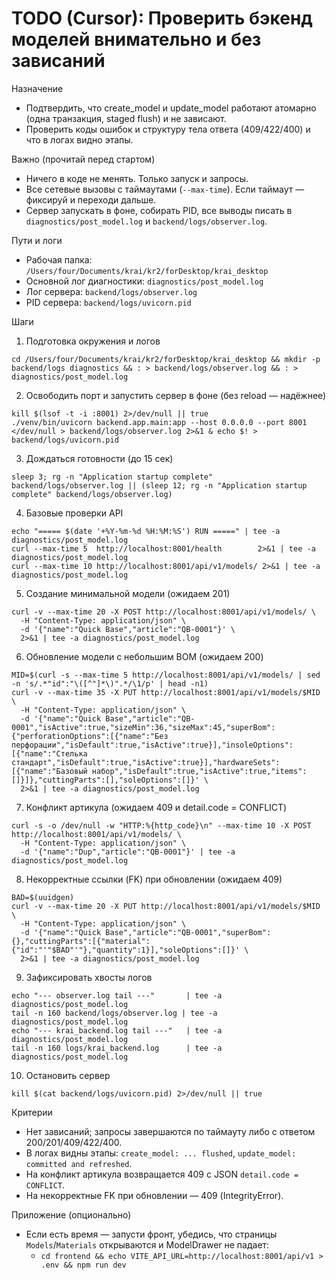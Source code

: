 # TODO (Cursor): Проверить бэкенд моделей внимательно и без зависаний

Назначение
- Подтвердить, что create_model и update_model работают атомарно (одна транзакция, staged flush) и не зависают.
- Проверить коды ошибок и структуру тела ответа (409/422/400) и что в логах видно этапы.

Важно (прочитай перед стартом)
- Ничего в коде не менять. Только запуск и запросы.
- Все сетевые вызовы с таймаутами (`--max-time`). Если таймаут — фиксируй и переходи дальше.
- Сервер запускать в фоне, собирать PID, все выводы писать в `diagnostics/post_model.log` и `backend/logs/observer.log`.

Пути и логи
- Рабочая папка: `/Users/four/Documents/krai/kr2/forDesktop/krai_desktop`
- Основной лог диагностики: `diagnostics/post_model.log`
- Лог сервера: `backend/logs/observer.log`
- PID сервера: `backend/logs/uvicorn.pid`

Шаги
1) Подготовка окружения и логов
```
cd /Users/four/Documents/krai/kr2/forDesktop/krai_desktop && mkdir -p backend/logs diagnostics && : > backend/logs/observer.log && : > diagnostics/post_model.log
```

2) Освободить порт и запустить сервер в фоне (без reload — надёжнее)
```
kill $(lsof -t -i :8001) 2>/dev/null || true
./venv/bin/uvicorn backend.app.main:app --host 0.0.0.0 --port 8001 </dev/null > backend/logs/observer.log 2>&1 & echo $! > backend/logs/uvicorn.pid
```

3) Дождаться готовности (до 15 сек)
```
sleep 3; rg -n "Application startup complete" backend/logs/observer.log || (sleep 12; rg -n "Application startup complete" backend/logs/observer.log)
```

4) Базовые проверки API
```
echo "===== $(date '+%Y-%m-%d %H:%M:%S') RUN =====" | tee -a diagnostics/post_model.log
curl --max-time 5  http://localhost:8001/health        2>&1 | tee -a diagnostics/post_model.log
curl --max-time 10 http://localhost:8001/api/v1/models/ 2>&1 | tee -a diagnostics/post_model.log
```

5) Создание минимальной модели (ожидаем 201)
```
curl -v --max-time 20 -X POST http://localhost:8001/api/v1/models/ \
  -H "Content-Type: application/json" \
  -d '{"name":"Quick Base","article":"QB-0001"}' \
  2>&1 | tee -a diagnostics/post_model.log
```

6) Обновление модели с небольшим BOM (ожидаем 200)
```
MID=$(curl -s --max-time 5 http://localhost:8001/api/v1/models/ | sed -n 's/.*"id":"\([^"]*\)".*/\1/p' | head -n1)
curl -v --max-time 35 -X PUT http://localhost:8001/api/v1/models/$MID \
  -H "Content-Type: application/json" \
  -d '{"name":"Quick Base","article":"QB-0001","isActive":true,"sizeMin":36,"sizeMax":45,"superBom":{"perforationOptions":[{"name":"Без перфорации","isDefault":true,"isActive":true}],"insoleOptions":[{"name":"Стелька стандарт","isDefault":true,"isActive":true}],"hardwareSets":[{"name":"Базовый набор","isDefault":true,"isActive":true,"items":[]}]},"cuttingParts":[],"soleOptions":[]}' \
  2>&1 | tee -a diagnostics/post_model.log
```

7) Конфликт артикула (ожидаем 409 и detail.code = CONFLICT)
```
curl -s -o /dev/null -w "HTTP:%{http_code}\n" --max-time 10 -X POST http://localhost:8001/api/v1/models/ \
  -H "Content-Type: application/json" \
  -d '{"name":"Dup","article":"QB-0001"}' | tee -a diagnostics/post_model.log
```

8) Некорректные ссылки (FK) при обновлении (ожидаем 409)
```
BAD=$(uuidgen)
curl -v --max-time 20 -X PUT http://localhost:8001/api/v1/models/$MID \
  -H "Content-Type: application/json" \
  -d '{"name":"Quick Base","article":"QB-0001","superBom":{},"cuttingParts":[{"material":{"id":"'"$BAD"'"},"quantity":1}],"soleOptions":[]}' \
  2>&1 | tee -a diagnostics/post_model.log
```

9) Зафиксировать хвосты логов
```
echo "--- observer.log tail ---"       | tee -a diagnostics/post_model.log
tail -n 160 backend/logs/observer.log | tee -a diagnostics/post_model.log
echo "--- krai_backend.log tail ---"   | tee -a diagnostics/post_model.log
tail -n 160 logs/krai_backend.log      | tee -a diagnostics/post_model.log
```

10) Остановить сервер
```
kill $(cat backend/logs/uvicorn.pid) 2>/dev/null || true
```

Критерии
- Нет зависаний; запросы завершаются по таймауту либо с ответом 200/201/409/422/400.
- В логах видны этапы: `create_model: ... flushed`, `update_model: committed and refreshed`.
- На конфликт артикула возвращается 409 с JSON `detail.code = CONFLICT`.
- На некорректные FK при обновлении — 409 (IntegrityError).

Приложение (опционально)
- Если есть время — запусти фронт, убедись, что страницы `Models`/`Materials` открываются и ModelDrawer не падает:
  - `cd frontend && echo VITE_API_URL=http://localhost:8001/api/v1 > .env && npm run dev`
